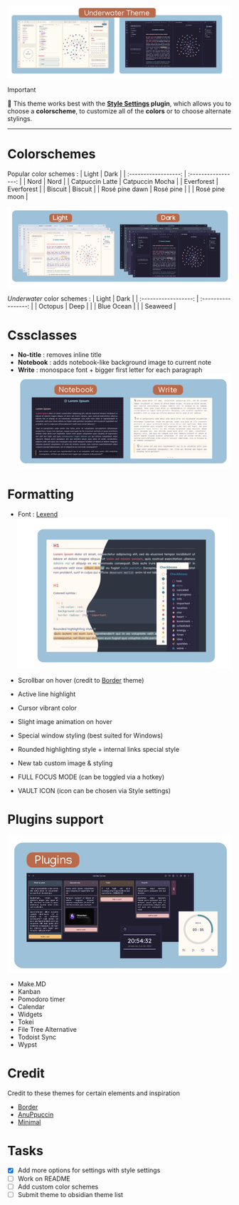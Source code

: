 ![uw](img/thumbnail.png)

> [!IMPORTANT]
> 🐳 This theme works best with the **[Style Settings](https://github.com/mgmeyers/obsidian-style-settings) plugin**, which allows you to choose a **colorscheme**, to customize all of the **colors** or to choose alternate stylings.

---

# Colorschemes

Popular color schemes :
| Light | Dark |
| :------------------: | :-----------------: |
| Nord               | Nord              |
| Catpuccin Latte    | Catpuccin Mocha   |
| Everforest         | Everforest         |
| Biscuit            | Biscuit           |
| Rosé pine dawn     | Rosé pine         |
|                    | Rosé pine moon    |

![colorschemes|200](img/colorschemes.png)

_Underwater_ color schemes :
| Light | Dark |
| :------------------: | :-----------------: |
| Octopus               | Deep              |
|     | Blue Ocean   |
|          | Seaweed         |



# Cssclasses
- **No-title** : removes inline title
- **Notebook** : adds notebook-like background image to current note
- **Write** : monospace font + bigger first letter for each paragraph
![cssclasses](img/cssclasses.png)

# Formatting
- Font : [Lexend](https://www.lexend.com/)
![formatting](img/formatting.png)

- Scrollbar on hover (credit to [Border](https://github.com/Akifyss/obsidian-border) theme)
- Active line highlight
- Cursor vibrant color
- Slight image animation on hover
- Special window styling (best suited for Windows)
- Rounded highlighting style + internal links special style
- New tab custom image & styling
- FULL FOCUS MODE (can be toggled via a hotkey)
- VAULT ICON (icon can be chosen via Style settings)

# Plugins support
![plugins](img/plugins.png)
- Make.MD
- Kanban
- Pomodoro timer
- Calendar
- Widgets
- Tokei
- File Tree Alternative
- Todoist Sync
- Wypst

# Credit
Credit to these themes for certain elements and inspiration
- [Border](https://github.com/Akifyss/obsidian-border)
- [AnuPpuccin](https://github.com/AnubisNekhet/AnuPpuccin)
- [Minimal](https://github.com/kepano/obsidian-minimal)

# Tasks
- [x] Add more options for settings with style settings
- [ ] Work on README
- [ ] Add custom color schemes
- [ ] Submit theme to obsidian theme list
